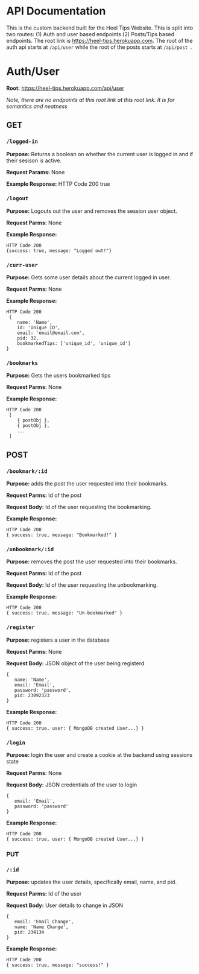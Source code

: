 # API Documentation
This is the custom backend built for the Heel Tips Website. This is split into two routes: (1) Auth and user based endpoints (2) Posts/Tips based endpoints. The root link is https://heel-tips.herokuapp.com. The root of the auth api starts at ```/api/user``` while the root of the posts starts at ```/api/post ```. 

# Auth/User 

**Root:** https://heel-tips.herokuapp.com/api/user
  
 *Note, there are no endpoints at this root link at this root link. It is for semantics and neatness*

## GET

###  ```/logged-in```

**Purpose:** Returns a boolean on whether the current user is logged in and if their sesison is active.

**Request Params:** None

**Example Response:**
    HTTP Code 200
    true

### ```/logout```

**Purpose:** Logouts out the user and removes the session user object.

**Request Parms:** None

**Example Response:**

    HTTP Code 200
    {success: true, message: "Logged out!"}

### ```/curr-user```

**Purpose:** Gets some user details about the current logged in user.

**Request Parms:** None

**Example Response:**

    HTTP Code 200
     {
        name: 'Name',
        id: 'Unique ID',
        email: 'email@email.com',
        pid: 32,
        bookmarkedTips: ['unique_id', 'unique_id']
    }

### ```/bookmarks```

**Purpose:** Gets the users bookmarked tips

**Request Parms:** None

**Example Response:**

    HTTP Code 200
     [
        { postObj },
        { postObj },
        ...
     ]


## POST

### ```/bookmark/:id```

**Purpose:** adds the post the user requested into their bookmarks. 

**Request Parms:** Id of the post

**Request Body:** Id of the user requesting the bookmarking.

**Example Response:**

    HTTP Code 200
    { success: true, message: "Bookmarked!" }
    
### ```/unbookmark/:id```

**Purpose:** removes the post the user requested into their bookmarks. 

**Request Parms:** Id of the post

**Request Body:** Id of the user requesting the unbookmarking.

**Example Response:**

    HTTP Code 200
    { success: true, message: "Un-bookmarked" }
    
### ```/register```

**Purpose:** registers a user in the database

**Request Parms:** None

**Request Body:** JSON object of the user being registerd

    {
       name: 'Name',
       email: 'Email',
       password: 'password',
       pid: 23092323
    }

**Example Response:**

    HTTP Code 200
    { success: true, user: { MongoDB created User...} }
    
### ```/login```

**Purpose:** login the user and create a cookie at the backend using sessions state

**Request Parms:** None

**Request Body:** JSON credentials of the user to login

    {
       email: 'Email',
       password: 'password'
    }

**Example Response:**

    HTTP Code 200
    { success: true, user: { MongoDB created User...} }


### PUT

###  ```/:id```

**Purpose:** updates the user details, specifically email, name, and pid. 

**Request Parms:** Id of the user

**Request Body:** User details to change in JSON

    {
       email: 'Email Change',
       name: 'Name Change',
       pid: 234134
    }

**Example Response:**

    HTTP Code 200
    { success: true, message: "success!" }



